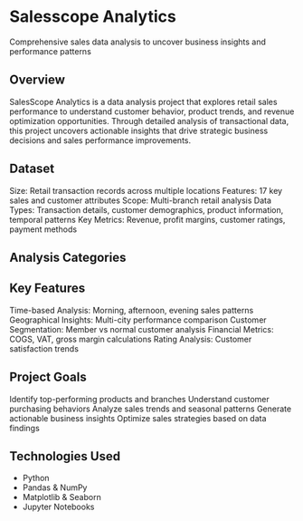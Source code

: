 # Salesscope Analytics
Comprehensive sales data analysis to uncover business insights and performance patterns

## Overview
SalesScope Analytics is a data analysis project that explores retail sales performance to understand customer behavior, product trends, and revenue optimization opportunities. Through detailed analysis of transactional data, this project uncovers actionable insights that drive strategic business decisions and sales performance improvements.

## Dataset

Size: Retail transaction records across multiple locations
Features: 17 key sales and customer attributes
Scope: Multi-branch retail analysis
Data Types: Transaction details, customer demographics, product information, temporal patterns
Key Metrics: Revenue, profit margins, customer ratings, payment methods

## Analysis Categories

## Key Features

Time-based Analysis: Morning, afternoon, evening sales patterns
Geographical Insights: Multi-city performance comparison
Customer Segmentation: Member vs normal customer analysis
Financial Metrics: COGS, VAT, gross margin calculations
Rating Analysis: Customer satisfaction trends

## Project Goals

Identify top-performing products and branches
Understand customer purchasing behaviors
Analyze sales trends and seasonal patterns
Generate actionable business insights
Optimize sales strategies based on data findings

## Technologies Used

- Python
- Pandas & NumPy
- Matplotlib & Seaborn
- Jupyter Notebooks
